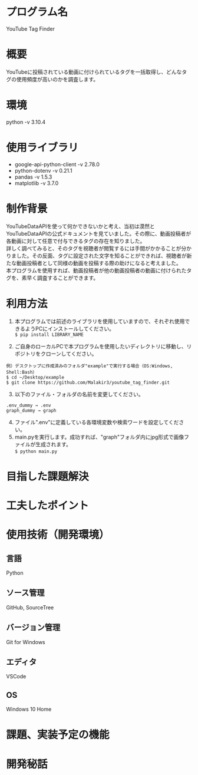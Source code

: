 # プログラム名
YouTube Tag Finder

# 概要
YouTubeに投稿されている動画に付けられているタグを一括取得し、どんなタグの使用頻度が高いのかを調査します。

# 環境
python -v 3.10.4

# 使用ライブラリ
- google-api-python-client -v 2.78.0
- python-dotenv -v 0.21.1
- pandas -v 1.5.3
- matplotlib -v 3.7.0

# 制作背景
YouTubeDataAPIを使って何かできないかと考え、当初は漠然とYouTubeDataAPIの公式ドキュメントを見ていました。その際に、動画投稿者が各動画に対して任意で付与できるタグの存在を知りました。<br>
詳しく調べてみると、そのタグを視聴者が閲覧するには手間がかかることが分かりました。その反面、タグに設定された文字を知ることができれば、視聴者が新たな動画投稿者として同様の動画を投稿する際の助けになると考えました。<br>
本プログラムを使用すれば、動画投稿者が他の動画投稿者の動画に付けられたタグを、素早く調査することができます。

# 利用方法
1. 本プログラムでは前述のライブラリを使用していますので、それぞれ使用できるようPCにインストールしてください。<br>
`$ pip install LIBRARY_NAME`

2. ご自身のローカルPCで本プログラムを使用したいディレクトリに移動し、リポジトリをクローンしてください。<br>
```
例）デスクトップに作成済みのフォルダ"example"で実行する場合（OS:Windows, Shell:Bash）
$ cd ~/Desktop/example
$ git clone https://github.com/Malakir3/youtube_tag_finder.git
```
3. 以下のファイル・フォルダの名前を変更してください。
```
.env_dummy → .env
graph_dummy → graph
```
4. ファイル".env"に定義している各環境変数や検索ワードを設定してください。
5. main.pyを実行します。成功すれば、"graph"フォルダ内にjpg形式で画像ファイルが生成されます。<br>
`$ python main.py`

# 目指した課題解決


# 工夫したポイント


# 使用技術（開発環境）
## 言語
Python

## ソース管理
GitHub, SourceTree

## バージョン管理
Git for Windows

## エディタ
VSCode

## OS
Windows 10 Home

# 課題、実装予定の機能

# 開発秘話



